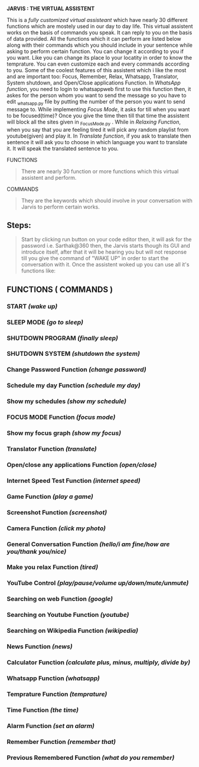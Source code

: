 **JARVIS : THE VIRTUAL ASSISTENT**

This is a *fully customized virtual assisteant* which have nearly 30 different functions which are mostely used in our day to day life. This virtual assistent works on the basis of commands you speak. It can reply to you on the basis of data provided. All the functions which it can perform are listed below along with their commands which you should include in your sentence while asking to perform certain function. You can change it according to you if you want. Like you can change its place lo your locatity in order to know the temprature. You can even customize each and every commands according to you.
Some of the coolest features of this assistent which i like the most and are important too: Focus, Remember, Relax, Whatsapp, Translator, System shutdown, and Open/Close applications Function.
In _WhatsApp function_, you need to login to whatsappweb first to use this function then, it askes for the person whom you want to send the message so you have to edit  <sub>whatsapp.py</sub>  file by putting the number of the person you want to send message to.
While implementing _Focus Mode_, it asks for till when you want to be focused(time)? Once you give the time then till that time the assistent will block all the sites given in  <sub>FocusMode.py</sub>  .
While in _Relaxing Function_, when you say that you are feeling tired it will pick any random playlist from youtube(given) and play it.
In _Translate function_, if you ask to translate then sentence it will ask you to choose in which language you want to translate it. It will speak the translated sentence to you.


FUNCTIONS
>There are nearly 30 function or more functions which this virtual assistent and perform.

COMMANDS
>They are the keywords which should involve in your conversation with Jarvis to perform certain works.

## Steps:
>Start by clicking run button on your code editor
>then, it will ask for the password i.e. Sarthak@360
>then, the Jarvis starts though its GUI and introduce itself, after that it will be hearing you but will not response till you give the command of "WAKE UP" in order to start the conversation with it.
Once the assistent woked up you can use all it's functions like:

##  FUNCTIONS                                 ( COMMANDS )

### START                                      *(wake up)*                                 
### SLEEP MODE                               *(go to sleep)*
### SHUTDOWN PROGRAM                        *(finally sleep)*
### SHUTDOWN SYSTEM                       *(shutdown the system)*

### Change Password Function                *(change password)*
### Schedule my day Function                *(schedule my day)*
### Show my schedules                       *(show my schedule)*
### FOCUS MODE Function                     *(focus mode)*
### Show my focus graph                     *(show my focus)*
### Translator Function                     *(translate)*
### Open/close any applications Function    *(open/close)*
### Internet Speed Test Function            *(internet speed)*
### Game Function                           *(play a game)*    
### Screenshot Function                     *(screenshot)*
### Camera Function                         *(click my photo)*
### General Conversation Function         *(hello/i am fine/how are you/thank you/nice)*
### Make you relax Function                  *(tired)*
### YouTube Control                       *(play/pause/volume up/down/mute/unmute)*
### Searching on web Function                  *(google)*
### Searching on Youtube Function              *(youtube)*
### Searching on Wikipedia Function            *(wikipedia)*
### News Function                               *(news)*
### Calculator Function                  *(calculate plus, minus, multiply, divide by)*
### Whatsapp Function                          *(whatsapp)*    
### Temprature Function                        *(temprature)*
### Time Function                               *(the time)*
### Alarm Function                            *(set an alarm)*
### Remember Function                         *(remember that)*
### Previous Remembered Function           *(what do you remember)*


